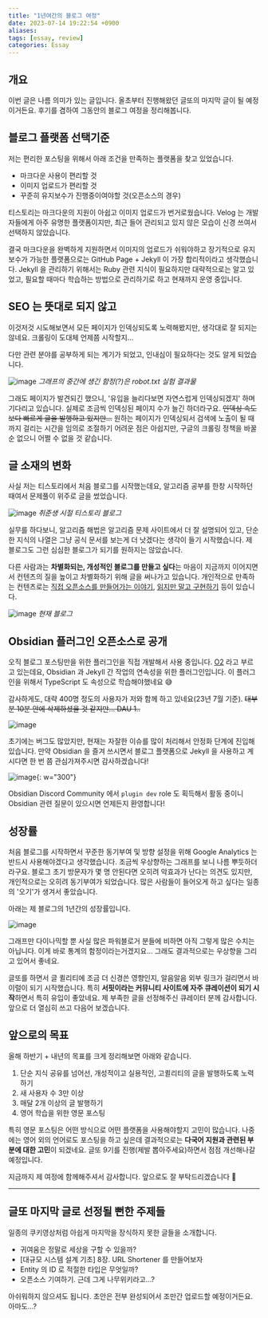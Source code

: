 ```yaml
---
title: "1년여간의 블로그 여정"
date: 2023-07-14 19:22:54 +0900
aliases: 
tags: [essay, review]
categories: Essay
---
```


## 개요

이번 글은 나름 의미가 있는 글입니다. 올초부터 진행해왔던 글또의 마지막 글이 될 예정이거든요. 후기를 겸하여 그동안의 블로그 여정을 정리해봅니다.

## 블로그 플랫폼 선택기준

저는 편리한 포스팅을 위해서 아래 조건을 만족하는 플랫폼을 찾고 있었습니다.

- 마크다운 사용이 편리할 것
- 이미지 업로드가 편리할 것
- 꾸준히 유지보수가 진행중이여야할 것(오픈소스의 경우)

티스토리는 마크다운의 지원이 아쉽고 이미지 업로드가 번거로웠습니다. Velog 는 개발자들에게 아주 유명한 플랫폼이지만, 최근 들어 관리되고 있지 않은 모습이 신경 쓰여서 선택하지 않았습니다.

결국 마크다운을 완벽하게 지원하면서 이미지의 업로드가 쉬워야하고 장기적으로 유지보수가 가능한 플랫폼으로는 GitHub Page + Jekyll 이 가장 합리적이라고 생각했습니다. Jekyll 을 관리하기 위해서는 Ruby 관련 지식이 필요하지만 대략적으로는 알고 있었고, 필요할 때마다 학습하는 방법으로 관리하기로 하고 현재까지 운영 중입니다.

## SEO 는 뜻대로 되지 않고

이것저것 시도해보면서 모든 페이지가 인덱싱되도록 노력해봤지만, 생각대로 잘 되지는 않네요. 크롤링이 도대체 언제쯤 시작할지...

다만 관련 분야를 공부하게 되는 계기가 되었고, 인내심이 필요하다는 것도 알게 되었습니다.

![image](/assets/img/2023-07-14-Journey-with-Devlog-2022-2023/Pasted-image-20230623112820.webp)
_그래프의 중간에 생긴 함정(?)은 robot.txt 실험 결과물_

그래도 페이지가 발견되긴 했으니, '유입을 늘리다보면 자연스럽게 인덱싱되겠지' 하며 기다리고 있습니다. 실제로 조금씩 인덱싱된 페이지 수가 늘긴 하더라구요. ~~인덱싱 속도보다 빠르게 글을 발행하고 있지만...~~ 원하는 페이지가 인덱싱되서 검색에 노출이 될 때까지 걸리는 시간을 임의로 조절하기 어려운 점은 아쉽지만, 구글의 크롤링 정책을 바꿀 순 없으니 어쩔 수 없을 것 같습니다.

## 글 소재의 변화

사실 저는 티스토리에서 처음 블로그를 시작했는데요, 알고리즘 공부를 한창 시작하던 때여서 문제풀이 위주로 글을 썼었습니다.

![image](/assets/img/2023-07-14-Journey-with-Devlog-2022-2023/Pasted-image-20230714183142.webp)
_취준생 시절 티스토리 블로그_

실무를 하다보니, 알고리즘 해법은 알고리즘 문제 사이트에서 더 잘 설명되어 있고, 단순한 지식의 나열은 그냥 공식 문서를 보는게 더 낫겠다는 생각이 들기 시작했습니다. 제 블로그도 그런 심심한 블로그가 되기를 원하지는 않았습니다.

다른 사람과는 **차별화되는, 개성적인 블로그를 만들고 싶다**는 마음이 지금까지 이어지면서 컨텐츠의 질을 높이고 차별화하기 위해 글을 써나가고 있습니다. 개인적으로 만족하는 컨텐츠로는 [직접 오픈소스를 만들어가는 이야기](https://songkg7.github.io/posts/develop-obsidian-plugin/), [읽지만 말고 구현하기](https://songkg7.github.io/posts/Consistent-Hashing/) 등이 있습니다.

![image](/assets/img/2023-07-14-Journey-with-Devlog-2022-2023/Pasted-image-20230714184733.webp)
_현재 블로그_

## Obsidian 플러그인 오픈소스로 공개

오직 블로그 포스팅만을 위한 플러그인을 직접 개발해서 사용 중입니다. [O2](https://github.com/songkg7/o2) 라고 부르고 있는데요, Obsidian 과 Jekyll 간 작업의 연속성을 위한 플러그인입니다. 이 플러그인을 위해서 TypeScript 도 속성으로 학습해야했네요 😅

감사하게도, 대략 400명 정도의 사용자가 저와 함께 하고 있네요(23년 7월 기준). ~~대부분 10분 안에 삭제하셨을 것 같지만... DAU 1..~~

![image](/assets/img/2023-07-14-Journey-with-Devlog-2022-2023/Pasted-image-20230714182237.webp)

초기에는 버그도 많았지만, 현재는 자잘한 이슈를 많이 처리해서 안정화 단계에 진입해있습니다. 만약 Obsidian 을 즐겨 쓰시면서 블로그 플랫폼으로 Jekyll 을 사용하고 계시다면 한 번 쯤 관심가져주시면 감사하겠습니다!

![image](/assets/img/2023-07-14-Journey-with-Devlog-2022-2023/Pasted-image-20230714192108.webp){: w="300"}

Obsidian Discord Community 에서 `plugin dev` role 도 획득해서 활동 중이니 Obsidian 관련 질문이 있으시면 언제든지 환영합니다!

## 성장률

처음 블로그를 시작하면서 꾸준한 동기부여 및 방향 설정을 위해 Google Analytics 는 반드시 사용해야겠다고 생각했습니다. 조금씩 우상향하는 그래프를 보니 나름 뿌듯하더라구요. 블로그 초기 방문자가 몇 명 안된다면 오히려 악효과가 난다는 의견도 있지만, 개인적으로는 오히려 동기부여가 되었습니다. 많은 사람들이 들어오게 하고 싶다는 일종의 '오기'가 생겨서 좋았습니다.

아래는 제 블로그의 1년간의 성장률입니다.

![image](/assets/img/2023-07-14-Journey-with-Devlog-2022-2023/Pasted-image-20230623111947.webp)

그래프만 다이나믹할 뿐 사실 많은 파워블로거 분들에 비하면 아직 그렇게 많은 수치는 아닙니다. 이게 바로 통계의 함정이라는거겠지요... 그래도 결과적으로는 우상향을 그리고 있어서 좋네요.

글또를 하면서 글 퀼리티에 조금 더 신경쓴 영향인지, 알음알음 외부 링크가 걸리면서 바이럴이 되기 시작했습니다. 특히 **서핏이라는 커뮤니티 사이트에 자주 큐레이션이 되기 시작**하면서 특히 유입이 좋았네요. 제 부족한 글을 선정해주신 큐레이터 분께 감사합니다. 앞으로 더 열심히 쓰고 다음어 보겠습니다.

## 앞으로의 목표

올해 하반기 + 내년의 목표를 크게 정리해보면 아래와 같습니다.

1. 단순 지식 공유를 넘어선, 개성적이고 실용적인, 고퀼리티의 글을 발행하도록 노력하기
2. 새 사용자 수 3만 이상
3. 매달 2개 이상의 글 발행하기
4. 영어 학습을 위한 영문 포스팅

특히 영문 포스팅은 어떤 방식으로 어떤 플랫폼을 사용해야할지 고민이 많습니다. 나중에는 영어 외의 언어로도 포스팅을 하고 싶은데 결과적으로는 **다국어 지원과 관련된 부분에 대한 고민**이 되겠네요. 글또 9기를 진행(제발 뽑아주세요)하면서 점점 개선해나갈 예정입니다.

지금까지 제 여정에 함께해주셔서 감사합니다. 앞으로도 잘 부탁드리겠습니다 🙏

---

## 글또 마지막 글로 선정될 뻔한 주제들

일종의 쿠키영상처럼 아쉽게 마지막을 장식하지 못한 글들을 소개합니다.

- 귀여움은 정말로 세상을 구할 수 있을까?
- [대규모 시스템 설계 기초] 8장. URL Shortener 를 만들어보자
- Entity 의 ID 로 적절한 타입은 무엇일까?
- 오픈소스 기여하기. 근데 그게 나무위키라고...?

아쉬워하지 않으셔도 됩니다. 초안은 전부 완성되어서 조만간 업로드할 예정이거든요. 아마도...?
